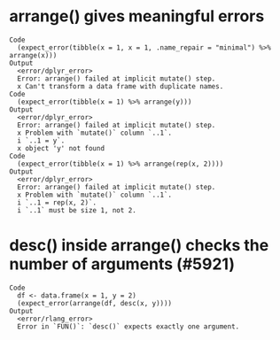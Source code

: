 # arrange() gives meaningful errors

    Code
      (expect_error(tibble(x = 1, x = 1, .name_repair = "minimal") %>% arrange(x)))
    Output
      <error/dplyr_error>
      Error: arrange() failed at implicit mutate() step. 
      x Can't transform a data frame with duplicate names.
    Code
      (expect_error(tibble(x = 1) %>% arrange(y)))
    Output
      <error/dplyr_error>
      Error: arrange() failed at implicit mutate() step. 
      x Problem with `mutate()` column `..1`.
      i `..1 = y`.
      x object 'y' not found
    Code
      (expect_error(tibble(x = 1) %>% arrange(rep(x, 2))))
    Output
      <error/dplyr_error>
      Error: arrange() failed at implicit mutate() step. 
      x Problem with `mutate()` column `..1`.
      i `..1 = rep(x, 2)`.
      i `..1` must be size 1, not 2.

# desc() inside arrange() checks the number of arguments (#5921)

    Code
      df <- data.frame(x = 1, y = 2)
      (expect_error(arrange(df, desc(x, y))))
    Output
      <error/rlang_error>
      Error in `FUN()`: `desc()` expects exactly one argument.

